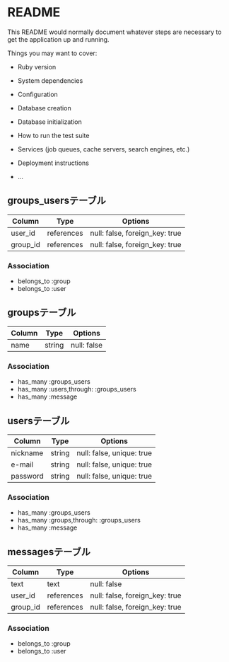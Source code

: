# README

This README would normally document whatever steps are necessary to get the
application up and running.

Things you may want to cover:

* Ruby version

* System dependencies

* Configuration

* Database creation

* Database initialization

* How to run the test suite

* Services (job queues, cache servers, search engines, etc.)

* Deployment instructions

* ...

## groups_usersテーブル

|Column|Type|Options|
|------|----|-------|
|user_id|references|null: false, foreign_key: true|
|group_id|references|null: false, foreign_key: true|


### Association
- belongs_to :group
- belongs_to :user

## groupsテーブル

|Column|Type|Options|
|------|----|-------|
|name|string|null: false

### Association
- has_many :groups_users
- has_many :users,through: :groups_users
- has_many :message
 
## usersテーブル

|Column|Type|Options|
|------|----|-------|
|nickname|string|null: false, unique: true
|e-mail|string|null: false, unique: true
|password|string|null: false, unique: true

### Association
- has_many :groups_users
- has_many :groups,through: :groups_users
- has_many :message

## messagesテーブル

|Column|Type|Options|
|------|----|-------|
|text|text|null: false
|user_id|references|null: false, foreign_key: true|
|group_id|references|null: false, foreign_key: true|

### Association
- belongs_to :group
- belongs_to :user

